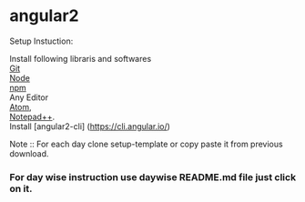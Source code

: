 # angular2


Setup Instuction:

Install following libraris and softwares  
[Git](https://git-scm.com/)  
[Node](https://nodejs.org/en/)  
[npm](https://www.npmjs.com/)  
Any Editor  
[Atom](https://atom.io/),   
[Notepad++](https://notepad-plus-plus.org/).  
Install [angular2-cli] (https://cli.angular.io/)  

Note :: For each day clone setup-template or copy paste it from previous download.
### For day wise instruction use daywise README.md file just click on it.


